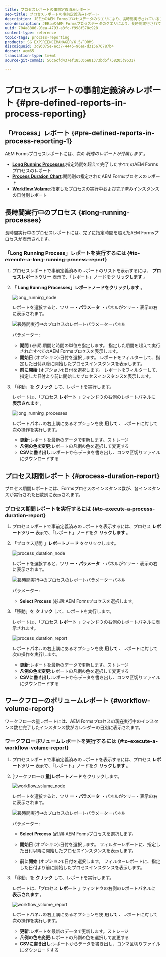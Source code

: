 ```yaml
---
title: プロセスレポートの事前定義済みレポート
seo-title: プロセスレポートの事前定義済みレポート
description: JEE上のAEM Formsプロセスデータのクエリにより、長時間実行されているプロセス、プロセス期間、ワークフローボリュームに関するレポートを作成
seo-description: JEE上のAEM Formsプロセスデータのクエリにより、長時間実行されているプロセス、プロセス期間、ワークフローボリュームに関するレポートを作成
uuid: 704a8886-90ea-4793-a3fc-f998f878c928
content-type: reference
topic-tags: process-reporting
products: SG_EXPERIENCEMANAGER/6.5/FORMS
discoiquuid: 3d93375e-ec37-4445-96ea-d315676787b4
docset: aem65
translation-type: tm+mt
source-git-commit: 56c6cfd437ef185336e81373bd5f758205b96317

---
```



# プロセスレポートの事前定義済みレポート {#pre-defined-reports-in-process-reporting}

## 「Process」レポート {#pre-defined-reports-in-process-reporting-1}

AEM Formsプロセスレポートには、次の *既成のレポートが付属します* 。

* **[Long Running Processes](#long-running-processes)**:指定時間を超えて完了したすべてのAEM Formsプロセスのレポート
* **[Process Duration Chart](#process-duration-report)**:期間別の指定されたAEM Formsプロセスのレポート
* **[Workflow Volume](#workflow-volume-report)**:指定したプロセスの実行中および完了済みインスタンスの日付別レポート

## 長時間実行中のプロセス {#long-running-processes}

長時間実行中のプロセスレポートには、完了に指定時間を超えたAEM Formsプロセスが表示されます。

### 「Long Running Process」レポートを実行するには {#to-execute-a-long-running-process-report}

1. プロセスレポートで事前定義済みのレポートのリストを表示するには、 **プロセスレポートツリー** 表示で、「レポート」ノードをク **リックします** 。
1. 「 **Long Running Processes」レポートノードをクリックします** 。

   ![long_running_node](assets/long_running_node.png)

   レポートを選択すると、ツリ **ー・パラメータ** ・パネルがツリー・表示の右に表示されます。

   ![長時間実行中のプロセスのレポートパラメーターパネル](assets/report_parameters_panel.png)

   パラメーター:

   * **期間** (*必須*):期間と時間の単位を指定します。 指定した期間を超えて実行されたすべてのAEM Formsプロセスを表示します。
   * **開始日** (オ&#x200B;*プション*):日付を選択します。 レポートをフィルターして、指定した日付以降に開始したプロセスインスタンスを表示します。
   * **前に開始** (オ&#x200B;*プション*):日付を選択します。 レポートをフィルターして、指定した日付より前に開始したプロセスインスタンスを表示します。

1. 「移動」を **クリック** して、レポートを実行します。

   レポートは、「プロセス **レポート** 」ウィンドウの右側のレポートパネルに **表示されます** 。

   ![long_running_processes](assets/long_running_processes.png)

   レポートパネルの右上隅にあるオプションを使 **用して** 、レポートに対して次の操作を実行します。

   * **更新**:レポートを最新のデータで更新します。ストレージ
   * **凡例の色を変更**:レポートの凡例の色を選択して変更する
   * **CSVに書き出し**:レポートからデータを書き出し、コンマ区切りファイルにダウンロードする

## プロセス期間レポート {#process-duration-report}

プロセス期間レポートには、Formsプロセスのインスタンス数が、各インスタンスが実行された日数別に表示されます。

### プロセス期間レポートを実行するには {#to-execute-a-process-duration-report}

1. プロセスレポートで事前定義済みのレポートを表示するには、プロセス **レポートツリー** 表示で、「レポート」ノードをク **リックします** 。
1. 「プロセス期間 **」レポートノード** をクリックします。

   ![process_duration_node](assets/process_duration_node.png)

   レポートを選択すると、ツリ **ー・パラメータ** ・パネルがツリー・表示の右に表示されます。

   ![長時間実行中のプロセスのレポートパラメーターパネル](assets/process_duration_params.png)

   パラメーター:

   * **Select Process** (必&#x200B;*須*):AEM Formsプロセスを選択します。

1. 「移動」を **クリック** して、レポートを実行します。

   レポートは、「プロセス **レポート** 」ウィンドウの右側のレポートパネルに表示されます。

   ![process_duration_report](assets/process_duration_report.png)

   レポートパネルの右上隅にあるオプションを使 **用して** 、レポートに対して次の操作を実行します。

   * **更新**:レポートを最新のデータで更新します。ストレージ
   * **凡例の色を変更**:レポートの凡例の色を選択して変更する
   * **CSVに書き出し**:レポートからデータを書き出し、コンマ区切りファイルにダウンロードする

## ワークフローのボリュームレポート {#workflow-volume-report}

ワークフローの量レポートには、AEM Formsプロセスの現在実行中のインスタンス数と完了したインスタンス数がカレンダーの日別に表示されます。

### ワークフローボリュームレポートを実行するには {#to-execute-a-workflow-volume-report}

1. プロセスレポートで事前定義済みのレポートを表示するには、プロセス **レポートツリー** 表示で、「レポート」ノードをク **リックします** 。
1. [ワークフローの **量]レポートノード** をクリックします。

   ![workflow_volume_node](assets/workflow_volume_node.png)

   レポートを選択すると、ツリ **ー・パラメータ** ・パネルがツリー・表示の右に表示されます。

   ![長時間実行中のプロセスのレポートパラメーターパネル](assets/workflow_volume_params.png)

   パラメーター:

   * **Select Process** (必&#x200B;*須*):AEM Formsプロセスを選択します。

   * **開始日** (オ&#x200B;*プション*):日付を選択します。 フィルターレポートに、指定した日付以降に開始したプロセスインスタンスを表示します。

   * **前に開始** (オ&#x200B;*プション*):日付を選択します。 フィルターレポートに、指定した日付より前に開始したプロセスインスタンスを表示します。

1. 「移動」を **クリック** して、レポートを実行します。

   レポートは、「プロセス **レポート** 」ウィンドウの右側のレポートパネルに **表示されます** 。

   ![workflow_volume_report](assets/workflow_volume_report.png)

   レポートパネルの右上隅にあるオプションを使 **用して** 、レポートに対して次の操作を実行します。

   * **更新**:レポートを最新のデータで更新します。ストレージ
   * **凡例の色を変更**:レポートの凡例の色を選択して変更する
   * **CSVに書き出し**:レポートからデータを書き出し、コンマ区切りファイルにダウンロードする
